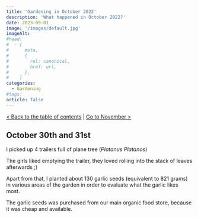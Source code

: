```yaml
---
title: 'Gardening in October 2022'
description: 'What happened in October 2022?'
date: 2023-09-01
image: '/images/default.jpg'
imageAlt:
#head:
#  - [
#      meta,
#      {
#        rel: canonical,
#        href: url,
#      },
#    ]
categories:
  - Gardening
#tags:
article: false
---
```


[< Back to the table of contents](index.md) | [Go to November >](2022-11.md)

## October 30th and 31st

I picked up 4 trailers full of plane tree (_Platanus Platanos_)

The girls liked emptying the trailer, they loved rolling into the stack of leaves afterwards ;)

Apart from that, I planted about 130 garlic seeds (equivalent to 821 grams) in various areas of the garden in order to evaluate what the garlic likes most.

The garlic seeds was purchased from our main organic food store, because it was cheap and available.
